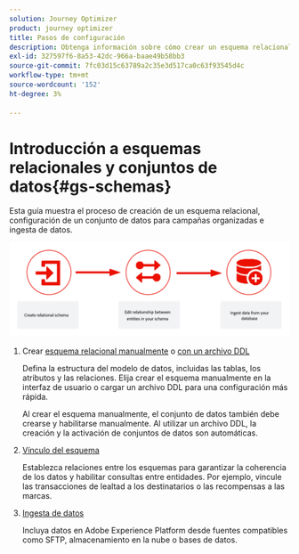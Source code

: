 ```yaml
---
solution: Journey Optimizer
product: journey optimizer
title: Pasos de configuración
description: Obtenga información sobre cómo crear un esquema relacional en Adobe Experience Platform cargando un DDL
exl-id: 327597f6-8a53-42dc-966a-baae49b58bb3
source-git-commit: 7fc03d15c63789a2c35e3d517ca0c63f93545d4c
workflow-type: tm+mt
source-wordcount: '152'
ht-degree: 3%

---
```



# Introducción a esquemas relacionales y conjuntos de datos{#gs-schemas}

Esta guía muestra el proceso de creación de un esquema relacional, configuración de un conjunto de datos para campañas organizadas e ingesta de datos.

![](assets/do-not-localize/schema_admin.png)

1. Crear [esquema relacional manualmente](manual-schema.md) o [con un archivo DDL](file-upload-schema.md)

   Defina la estructura del modelo de datos, incluidas las tablas, los atributos y las relaciones. Elija crear el esquema manualmente en la interfaz de usuario o cargar un archivo DDL para una configuración más rápida.

   Al crear el esquema manualmente, el conjunto de datos también debe crearse y habilitarse manualmente. Al utilizar un archivo DDL, la creación y la activación de conjuntos de datos son automáticas.

1. [Vínculo del esquema](file-upload-schema.md)

   Establezca relaciones entre los esquemas para garantizar la coherencia de los datos y habilitar consultas entre entidades. Por ejemplo, vincule las transacciones de lealtad a los destinatarios o las recompensas a las marcas.

1. [Ingesta de datos](ingest-data.md)

   Incluya datos en Adobe Experience Platform desde fuentes compatibles como SFTP, almacenamiento en la nube o bases de datos.

